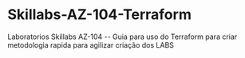 # Skillabs-AZ-104-Terraform
Laboratorios Skillabs AZ-104 -- Guia para uso do Terraform para criar metodologia rapida para agilizar criação dos LABS

